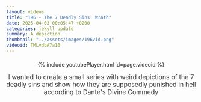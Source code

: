 ```yaml
---
layout: videos
title: "196 - The 7 Deadly Sins: Wrath"
date: 2025-04-03 00:05:47 +0200
categories: jekyll update
summary: A depiction
thumbnail: "../assets/images/196vid.png"
videoid: TMLvdbA7a10
---
```


<div style="text-align: center; margin-top: 20px;">
  {% include youtubePlayer.html id=page.videoid %}
  <p style="margin-top: 15px; font-size: 1.2em; color: #333;">
    I wanted to create a small series with weird depictions of the 7 deadly sins and show how they are supposedly punished in hell according to Dante's Divine Commedy
  </p>
</div>
